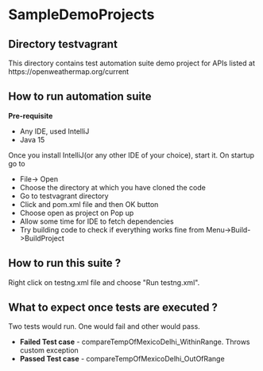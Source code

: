 # SampleDemoProjects

<h2>Directory testvagrant</h2>
This directory contains test automation suite demo project for APIs listed at https://openweathermap.org/current

<h2>How to run automation suite</h2>
<p>
<strong>Pre-requisite</strong>
<ul>
<li>Any IDE, used IntelliJ</li>
<li>Java 15</li>
</ul>

Once you install IntelliJ(or any other IDE of your choice), start it. On startup go to
<ul>
<li>File-> Open</li>
<li>Choose the directory at which you have cloned the code</li>
<li>Go to testvagrant directory</li>
<li>Click and pom.xml file and then OK button</li>
<li>Choose open as project on Pop up</li>
<li>Allow some time for IDE to fetch dependencies</li>
<li>Try building code to check if everything works fine from Menu->Build->BuildProject</li>
</ul>

</p>

<h2>How to run this suite ?</h2>
Right click on testng.xml file and choose "Run testng.xml".

<h2>What to expect once tests are executed ?</h2>
Two tests would run. One would fail and other would pass.

<ul>
<li><strong>Failed Test case</strong> - compareTempOfMexicoDelhi_WithinRange. Throws custom exception</li>
<li><strong>Passed Test case</strong> - compareTempOfMexicoDelhi_OutOfRange</li>
</ul>

